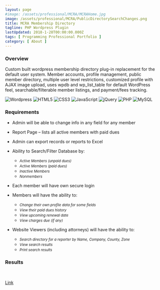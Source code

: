 ```yaml
---
layout: page
#image: /assets/professional/MCRA/MCRAHome.jpg
image: /assets/professional/MCRA/PublicDirectorySearchChanges.png
title: MCRA Membership Directory
tagline: PHP Wordpress Plugin
lastUpdated: 2018-1-28T00:00:00.000Z
tags: [ Programming Professional Portfolio ]
category: [ About ]
---
```


### Overview

Custom built wordpress membership directory plug-in replacement for the default user system. Member accounts, profile management, public member directory, multiple user level restrictions, customized profile with AJAX image upload, uses wpdb and wp_list_table for default WordPress feel, searchable/filterable member listings, and payment/fees tracking.

<img class="lazyLoad thumbnail" :data-src="$withBase('/assets/logo/logoWordpress.png')" alt="Wordpress"/>
<img class="lazyLoad thumbnail" :data-src="$withBase('/assets/logo/logoHTML5.png')" alt="HTML5"/>
<img class="lazyLoad thumbnail" :data-src="$withBase('/assets/logo/logoCSS3.png')" alt="CSS3"/>
<img class="lazyLoad thumbnail" :data-src="$withBase('/assets/logo/logoJavascript.png')" alt="JavaScript"/>
<img class="lazyLoad tiny" :data-src="$withBase('/assets/logo/logoJQuery.png')" alt="jQuery"/>
<img class="lazyLoad tiny" :data-src="$withBase('/assets/logo/logoPHP.png')" alt="PHP"/>
<img class="lazyLoad tiny" :data-src="$withBase('/assets/logo/logoMySQL.png')" alt="MySQL"/>
<img class="lazyLoad tiny" :data-src="$withBase('/assets/professional/MCRA/lmd_home_animation.gif')" alt=""/>


### Requirements

- Admin will be able to change info in any field for any member
- Report Page – lists all active members with paid dues
- Admin can export records or reports to Excel

- Ability to Search/Filter Database by:
  - <small><em>Active Members (unpaid dues)</em></small>
  - <small><em>Active Members (paid dues)</em></small>
  - <small><em>Inactive Members</em></small>
  - <small><em>Nonmembers</em></small>

- Each member will have own secure login
- Members will have the ability to:
  - <small><em>Change their own profile data for some fields</em></small>
  - <small><em>View their paid dues history</em></small>
  - <small><em>View upcoming renewal date</em></small>
  - <small><em>View charges due (if any)</em></small>

- Website Viewers (including attorneys) will have the ability to:
  - <small><em>Search directory for a reporter by Name, Company, County, Zone</em></small>
  - <small><em>View search results</em></small>
  - <small><em>Print search results</em></small>


### Results

<img class="lazyLoad " :data-src="$withBase('/assets/professional/MCRA/MCRAMembershipPluginDevelopment.png')"/>
<img class="lazyLoad thumbnail" :data-src="$withBase('/assets/professional/MCRA/MCRAMembers.png')"/>
<img class="lazyLoad thumbnail" :data-src="$withBase('/assets/professional/MCRA/MCRAPayments.png')" alt=""/>
<img class="lazyLoad" :data-src="$withBase('/assets/professional/MCRA/MCRAWordPress.png')" alt=""/>
<img class="lazyLoad thumbnail" :data-src="$withBase('/assets/professional/MCRA/InvoiceChanges.png')" alt=""/>
<img class="lazyLoad thumbnail" :data-src="$withBase('/assets/professional/MCRA/EditUser.png')" alt=""/>
<img class="lazyLoad" :data-src="$withBase('/assets/professional/MCRA/FeeOptions.png')" alt=""/>
<img class="lazyLoad" :data-src="$withBase('/assets/professional/MCRA/AdvancedMemberSearch.png')" alt=""/>
<img class="lazyLoad thumbnail" :data-src="$withBase('/assets/professional/MCRA/PublicDirectoryChanges.png')" alt=""/>
<img class="lazyLoad thumbnail" :data-src="$withBase('/assets/professional/MCRA/PublicDirectorySearchChanges.png')" alt=""/>

<a href="http://mscra.com/attorneys/mcra-public-directory/">Link</a>
